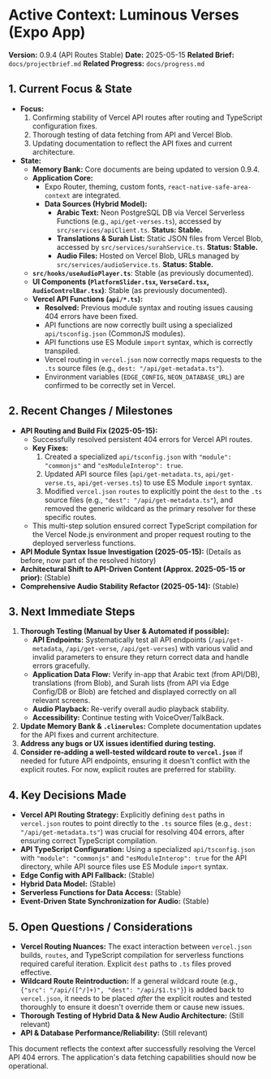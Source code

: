 # Active Context: Luminous Verses (Expo App)

**Version:** 0.9.4 (API Routes Stable)
**Date:** 2025-05-15
**Related Brief:** `docs/projectbrief.md`
**Related Progress:** `docs/progress.md`

## 1. Current Focus & State

-   **Focus:**
    1.  Confirming stability of Vercel API routes after routing and TypeScript configuration fixes.
    2.  Thorough testing of data fetching from API and Vercel Blob.
    3.  Updating documentation to reflect the API fixes and current architecture.
-   **State:**
    -   **Memory Bank:** Core documents are being updated to version 0.9.4.
    -   **Application Core:**
        -   Expo Router, theming, custom fonts, `react-native-safe-area-context` are integrated.
        -   **Data Sources (Hybrid Model):**
            -   **Arabic Text:** Neon PostgreSQL DB via Vercel Serverless Functions (e.g., `api/get-verses.ts`), accessed by `src/services/apiClient.ts`. **Status: Stable.**
            -   **Translations & Surah List:** Static JSON files from Vercel Blob, accessed by `src/services/surahService.ts`. **Status: Stable.**
            -   **Audio Files:** Hosted on Vercel Blob, URLs managed by `src/services/audioService.ts`. **Status: Stable.**
    -   **`src/hooks/useAudioPlayer.ts`**: Stable (as previously documented).
    -   **UI Components (`PlatformSlider.tsx`, `VerseCard.tsx`, `AudioControlBar.tsx`)**: Stable (as previously documented).
    -   **Vercel API Functions (`api/*.ts`):**
        -   **Resolved:** Previous module syntax and routing issues causing 404 errors have been fixed.
        -   API functions are now correctly built using a specialized `api/tsconfig.json` (CommonJS modules).
        -   API functions use ES Module `import` syntax, which is correctly transpiled.
        -   Vercel routing in `vercel.json` now correctly maps requests to the `.ts` source files (e.g., `dest: "/api/get-metadata.ts"`).
        -   Environment variables (`EDGE_CONFIG`, `NEON_DATABASE_URL`) are confirmed to be correctly set in Vercel.

## 2. Recent Changes / Milestones

-   **API Routing and Build Fix (2025-05-15):**
    -   Successfully resolved persistent 404 errors for Vercel API routes.
    -   **Key Fixes:**
        1.  Created a specialized `api/tsconfig.json` with `"module": "commonjs"` and `"esModuleInterop": true`.
        2.  Updated API source files (`api/get-metadata.ts`, `api/get-verse.ts`, `api/get-verses.ts`) to use ES Module `import` syntax.
        3.  Modified `vercel.json` `routes` to explicitly point the `dest` to the `.ts` source files (e.g., `"dest": "/api/get-metadata.ts"`), and removed the generic wildcard as the primary resolver for these specific routes.
    -   This multi-step solution ensured correct TypeScript compilation for the Vercel Node.js environment and proper request routing to the deployed serverless functions.
-   **API Module Syntax Issue Investigation (2025-05-15):** (Details as before, now part of the resolved history)
-   **Architectural Shift to API-Driven Content (Approx. 2025-05-15 or prior):** (Stable)
-   **Comprehensive Audio Stability Refactor (2025-05-14):** (Stable)

## 3. Next Immediate Steps

1.  **Thorough Testing (Manual by User & Automated if possible):**
    -   **API Endpoints:** Systematically test all API endpoints (`/api/get-metadata`, `/api/get-verse`, `/api/get-verses`) with various valid and invalid parameters to ensure they return correct data and handle errors gracefully.
    -   **Application Data Flow:** Verify in-app that Arabic text (from API/DB), translations (from Blob), and Surah lists (from API via Edge Config/DB or Blob) are fetched and displayed correctly on all relevant screens.
    -   **Audio Playback:** Re-verify overall audio playback stability.
    -   **Accessibility:** Continue testing with VoiceOver/TalkBack.
2.  **Update Memory Bank & `.clinerules`:** Complete documentation updates for the API fixes and current architecture.
3.  **Address any bugs or UX issues identified during testing.**
4.  **Consider re-adding a well-tested wildcard route to `vercel.json`** if needed for future API endpoints, ensuring it doesn't conflict with the explicit routes. For now, explicit routes are preferred for stability.

## 4. Key Decisions Made

-   **Vercel API Routing Strategy:** Explicitly defining `dest` paths in `vercel.json` routes to point directly to the `.ts` source files (e.g., `dest: "/api/get-metadata.ts"`) was crucial for resolving 404 errors, after ensuring correct TypeScript compilation.
-   **API TypeScript Configuration:** Using a specialized `api/tsconfig.json` with `"module": "commonjs"` and `"esModuleInterop": true` for the API directory, while API source files use ES Module `import` syntax.
-   **Edge Config with API Fallback:** (Stable)
-   **Hybrid Data Model:** (Stable)
-   **Serverless Functions for Data Access:** (Stable)
-   **Event-Driven State Synchronization for Audio:** (Stable)

## 5. Open Questions / Considerations

-   **Vercel Routing Nuances:** The exact interaction between `vercel.json` builds, `routes`, and TypeScript compilation for serverless functions required careful iteration. Explicit `dest` paths to `.ts` files proved effective.
-   **Wildcard Route Reintroduction:** If a general wildcard route (e.g., `{"src": "/api/([^/]+)", "dest": "/api/$1.ts"}`) is added back to `vercel.json`, it needs to be placed *after* the explicit routes and tested thoroughly to ensure it doesn't override them or cause new issues.
-   **Thorough Testing of Hybrid Data & New Audio Architecture:** (Still relevant)
-   **API & Database Performance/Reliability:** (Still relevant)

This document reflects the context after successfully resolving the Vercel API 404 errors. The application's data fetching capabilities should now be operational.
